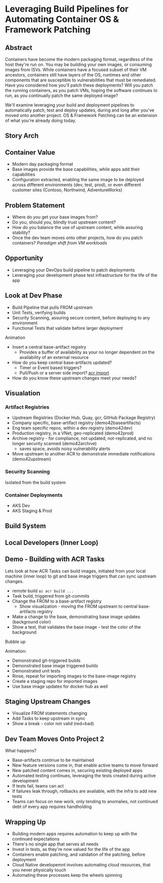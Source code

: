 # Leveraging Build Pipelines for Automating Container OS & Framework Patching
	
## Abstract

Containers have become the modern packaging format, regardless of the host they're run on. You may be building your own images, or consuming images from ISVs. While containers have a focused subset of their VM ancestors, containers still have layers of the OS, runtimes and other components that are susceptible to vulnerabilities that must be remediated. Have you considered how you'll patch these deployments? Will you patch the running containers, as you patch VMs, hoping the software continues to run, as you continually patch the same deployed image?

We'll examine leveraging your build and deployment pipelines to automatically patch, test and deploy updates, during and long after you've moved onto another project. OS & Framework Patching can be an extension of what you're already doing today.

## Story Arch

## Container Value

- Modern day packaging format
- Base images provide the base capabilities, while apps add their capabilities
- Configuration extracted, enabling the same image to be deployed across different environments (dev, test, prod), or even different customer sites (Contoso, Northwind, AdventureWorks)

## Problem Statement

- Where do you get your base images from?
- Do you, should you, blindly trust upstream content?
- How do you balance the use of upstream content, while assuring stability?
- Once the dev team moves onto other projects, how do you patch containers? *Paradigm shift from VM workloads*

## Opportunity

- Leveraging your DevOps build pipeline to patch deployments
- Leveraging your development phase test infrastructure for the life of the app

## Look at Dev Phase

- Build Pipeline that pulls FROM upstream
- Unit Tests, verifying builds
- Security Scanning, assuring secure content, before deploying to any environment
- Functional Tests that validate before larger deployment

Animation

- Insert a central base-artifact registry
  - Provides a buffer of availability as your no longer dependent on the availability of an external resource
- How do you keep central base-artifacts updated?
  - Timer or Event based triggers?
  - Pull/Push or a server side import? [acr import](https://aka.ms/acr/import)
- How do you know these upstream changes meet your needs?

## Visualation

### Artifact Registries

- Upstream Registries (Docker Hub, Quay, gcr, GitHub Package Registry)
- Company specific, base-artifact registry (demo42baseartifacts)
- Eng team specific repos, within a dev registry (demo42dev)
- Production registry, in a VNet, geo-replicated (demo42prod)
- Archive registry - for compliance, not updated, not-replicated, and no longer security scanned (demo42archive)
  - saves space, avoids noisy vulnerability alerts
- Move upstream to another ACR to demonstrate immediate notifications (demo42upstream)

### Security Scanning

Isolated from the build system

### Container Deployments

- AKS Dev
- AKS Staging & Prod

## Build System

## Local Developers (Inner Loop)


## Demo - Building with ACR Tasks

Lets look at how ACR Tasks can build images, initiated from your local machine (inner loop) to git and base image triggers that can sync upstream changes.

- remote build `az acr build ...`
- Task build, triggered from git-commits
- Change the FROM to a base-artifact registry
  - Show visualization - moving the FROM upstream to central base-artifacts registry
- Make a change to the base, demonstrating base image updates (background color)
- Show a test, that validates the base image - test the color of the background

Bubble up

Animation:

- Demonstrated git-triggered builds
- Demonstrated base image triggered builds
- Demonstrated unit tests
- Rinse, repeat for importing images to the base-image registry
- Create a staging repo for imported images
- Use base image updates for docker hub as well

## Staging Upstream Changes

- Visualize FROM statements changing
- Add Tasks to keep upstream in sync
- Show a break - color not valid (red=bad)

## Dev Team Moves Onto Project 2

What happens?

- Base-artifacts continue to be maintained
- New feature versions come in, that enable active teams to move forward
- New patched content comes in, securing existing deployed apps
- Automated testing continues, leveraging the tests created during active development
- If tests fail, teams can act
- If failures leak through, rollbacks are available, with the infra to add new tests
- Teams can focus on new work, only tending to anomalies, not continued debt of every app requires handholding

## Wrapping Up

- Building modern apps requires automation to keep up with the continued expectations
- There's no single app that serves all needs
- Invest in tests, as they're now valued for the life of the app
- Containers enable patching, and validation of the patching, before deployment
- Cloud Native developemnt involves automating cloud resources, that you never physically touch
- Automating these processes keep the wheels spinning

